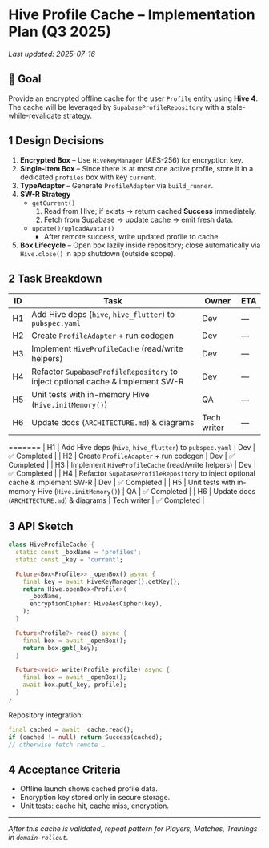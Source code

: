 # Hive Profile Cache – Implementation Plan (Q3 2025)

_Last updated: 2025-07-16_

## 🎯  Goal
Provide an encrypted offline cache for the user `Profile` entity using **Hive 4**. The cache will be leveraged by `SupabaseProfileRepository` with a stale-while-revalidate strategy.

## 1  Design Decisions
1. **Encrypted Box** – Use `HiveKeyManager` (AES-256) for encryption key.
2. **Single-Item Box** – Since there is at most one active profile, store it in a dedicated `profiles` box with key `current`.
3. **TypeAdapter** – Generate `ProfileAdapter` via `build_runner`.
4. **SW-R Strategy**
   * `getCurrent()`
     1. Read from Hive; if exists → return cached **Success** immediately.
     2. Fetch from Supabase → update cache → emit fresh data.
   * `update()/uploadAvatar()`
     * After remote success, write updated profile to cache.
5. **Box Lifecycle** – Open box lazily inside repository; close automatically via `Hive.close()` in app shutdown (outside scope).

## 2  Task Breakdown
| ID | Task | Owner | ETA |
|----|------|-------|-----|
| H1 | Add Hive deps (`hive`, `hive_flutter`) to `pubspec.yaml` | Dev | — |
| H2 | Create `ProfileAdapter` + run codegen | Dev | — |
| H3 | Implement `HiveProfileCache` (read/write helpers) | Dev | — |
| H4 | Refactor `SupabaseProfileRepository` to inject optional cache & implement SW-R | Dev | — |
| H5 | Unit tests with in-memory Hive (`Hive.initMemory()`) | QA | — |
| H6 | Update docs (`ARCHITECTURE.md`) & diagrams | Tech writer | — | ✅ Done
=======
| H1 | Add Hive deps (`hive`, `hive_flutter`) to `pubspec.yaml` | Dev | ✅ Completed |
| H2 | Create `ProfileAdapter` + run codegen | Dev | ✅ Completed |
| H3 | Implement `HiveProfileCache` (read/write helpers) | Dev | ✅ Completed |
| H4 | Refactor `SupabaseProfileRepository` to inject optional cache & implement SW-R | Dev | ✅ Completed |
| H5 | Unit tests with in-memory Hive (`Hive.initMemory()`) | QA | ✅ Completed |
| H6 | Update docs (`ARCHITECTURE.md`) & diagrams | Tech writer | ✅ Completed |


## 3  API Sketch
```dart
class HiveProfileCache {
  static const _boxName = 'profiles';
  static const _key = 'current';

  Future<Box<Profile>> _openBox() async {
    final key = await HiveKeyManager().getKey();
    return Hive.openBox<Profile>(
      _boxName,
      encryptionCipher: HiveAesCipher(key),
    );
  }

  Future<Profile?> read() async {
    final box = await _openBox();
    return box.get(_key);
  }

  Future<void> write(Profile profile) async {
    final box = await _openBox();
    await box.put(_key, profile);
  }
}
```

Repository integration:
```dart
final cached = await _cache.read();
if (cached != null) return Success(cached);
// otherwise fetch remote …
```

## 4  Acceptance Criteria
* Offline launch shows cached profile data.
* Encryption key stored only in secure storage.
* Unit tests: cache hit, cache miss, encryption.

---

_After this cache is validated, repeat pattern for Players, Matches, Trainings in `domain-rollout`._
